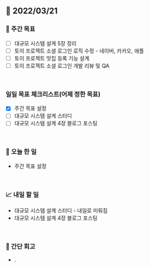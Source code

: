 ## 📅 2022/03/21


### 👏 주간 목표

- [ ] 대규모 시스템 설계 5장 정리
- [ ] 토이 프로젝트 소셜 로그인 로직 수정 - 네이버, 카카오, 애플 
- [ ] 토이 프로젝트 맛집 등록 기능 설계 
- [ ] 토이 프로젝트 소셜 로그인 개발 리뷰 및 QA

<br/>

### 일일 목표 체크리스트(어제 정한 목표)

- [x] 주간 목표 설정
- [ ] 대규모 시스템 설계 스터디
- [ ] 대규모 시스템 설계 4장 블로그 포스팅

<br/>

### 💯 오늘 한 일

- 주간 목표 설정

<br/>

### 📈 내일 할 일

- 대규모 시스템 설계 스터디 - 내일로 미뤄짐 
- 대규모 시스템 설계 4장 블로그 포스팅

<br/>

### 🤔 간단 회고

- .
 




 








